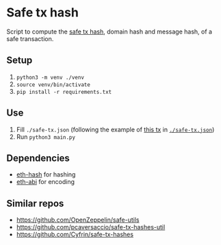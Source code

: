 # Safe tx hash

Script to compute the [safe tx hash](https://help.safe.global/en/articles/40814-what-is-the-safe-transaction-hash-safetxhash), domain hash and message hash, of a safe transaction.

## Setup

1. `python3 -m venv ./venv`
2. `source venv/bin/activate`
3. `pip install -r requirements.txt`

## Use

1. Fill `./safe-tx.json` (following the example of [this tx](https://app.safe.global/transactions/tx?safe=base:0xcBa28b38103307Ec8dA98377ffF9816C164f9AFa&id=multisig_0xcBa28b38103307Ec8dA98377ffF9816C164f9AFa_0x1bf99e3cf2d2272960c8a02ca4163459ad240de7995bec237a886b84968a077c) in [`./safe-tx.json`](./safe-tx.json))
2. Run `python3 main.py`

## Dependencies

- [eth-hash](https://pypi.org/project/eth-hash/) for hashing
- [eth-abi](https://pypi.org/project/eth-abi/) for encoding

## Similar repos

- https://github.com/OpenZeppelin/safe-utils
- https://github.com/pcaversaccio/safe-tx-hashes-util
- https://github.com/Cyfrin/safe-tx-hashes
